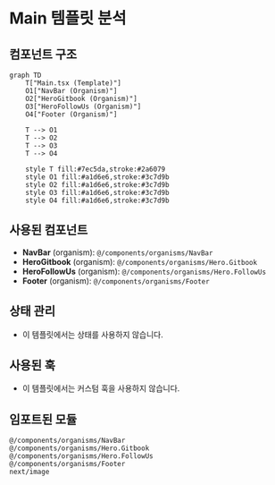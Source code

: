 # Main 템플릿 분석

## 컴포넌트 구조

```mermaid
graph TD
    T["Main.tsx (Template)"]
    O1["NavBar (Organism)"]
    O2["HeroGitbook (Organism)"]
    O3["HeroFollowUs (Organism)"]
    O4["Footer (Organism)"]

    T --> O1
    T --> O2
    T --> O3
    T --> O4

    style T fill:#7ec5da,stroke:#2a6079
    style O1 fill:#a1d6e6,stroke:#3c7d9b
    style O2 fill:#a1d6e6,stroke:#3c7d9b
    style O3 fill:#a1d6e6,stroke:#3c7d9b
    style O4 fill:#a1d6e6,stroke:#3c7d9b
```

## 사용된 컴포넌트

- **NavBar** (organism): `@/components/organisms/NavBar`
- **HeroGitbook** (organism): `@/components/organisms/Hero.Gitbook`
- **HeroFollowUs** (organism): `@/components/organisms/Hero.FollowUs`
- **Footer** (organism): `@/components/organisms/Footer`

## 상태 관리

- 이 템플릿에서는 상태를 사용하지 않습니다.

## 사용된 훅

- 이 템플릿에서는 커스텀 훅을 사용하지 않습니다.

## 임포트된 모듈

```
@/components/organisms/NavBar
@/components/organisms/Hero.Gitbook
@/components/organisms/Hero.FollowUs
@/components/organisms/Footer
next/image
```
